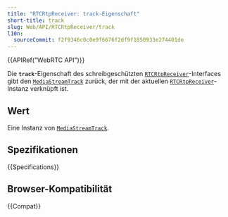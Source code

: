 ```yaml
---
title: "RTCRtpReceiver: track-Eigenschaft"
short-title: track
slug: Web/API/RTCRtpReceiver/track
l10n:
  sourceCommit: f2f9346c0c0e9f6676f2df9f1850933e274401de
---
```


{{APIRef("WebRTC API")}}

Die **`track`**-Eigenschaft des schreibgeschützten
[`RTCRtpReceiver`](/de/docs/Web/API/RTCRtpReceiver)-Interfaces gibt den [`MediaStreamTrack`](/de/docs/Web/API/MediaStreamTrack) zurück, der mit der aktuellen [`RTCRtpReceiver`](/de/docs/Web/API/RTCRtpReceiver)-Instanz verknüpft ist.

## Wert

Eine Instanz von [`MediaStreamTrack`](/de/docs/Web/API/MediaStreamTrack).

## Spezifikationen

{{Specifications}}

## Browser-Kompatibilität

{{Compat}}
